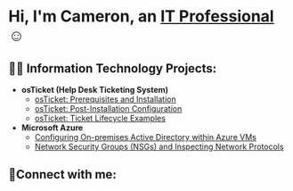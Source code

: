 <h1>Hi, I'm Cameron, an <a href="https://linkedin.com/in/cameron-douglas-a63922134">IT Professional</a>☺</h1>

<h2>👨‍💻 Information Technology Projects:</h2>

- <b>osTicket (Help Desk Ticketing System)</b>
   - [osTicket: Prerequisites and Installation](https://github.com/Camerondougla/osticket-prereqs)
  - [osTicket: Post-Installation Configuration](https://github.com/Camerondougla/post-install-config)
  - [osTicket: Ticket Lifecycle Examples](https://github.com/Camerondougla/ticket-lifecycle)
- <b>Microsoft Azure</b>
  - [Configuring On-premises Active Directory within Azure VMs](https://github.com/Camerondougla/configure-ad)
  - [Network Security Groups (NSGs) and Inspecting Network Protocols](https://github.com/Camerondougla/azure-network-protocols)


<h2>🤳Connect with me:</h2>

[twitter]: https://twitter.com/Cameron
[instagram]: https://www.instagram.com/Cameron
[linkedin]: https://www.linkedin.com/in/cameron-douglas-a63922134

